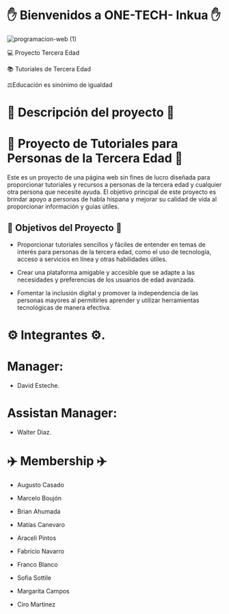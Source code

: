   # ✋ Bienvenidos a ONE-TECH- Inkua ✋
  
  ![programacion-web (1)](https://github.com/PROGRAMA-INKUA-2023/ONE-TECH/assets/110946400/bb0dc040-8faa-47c3-b8f8-089a0c517f12) 
  
  💻 Proyecto Tercera Edad 
  
  📚 Tutoriales de Tercera Edad
  
  ⚖️Educación es sinónimo de igualdad 
  
  # 📑 Descripción del proyecto 📑
  
# 📖 Proyecto de Tutoriales para Personas de la Tercera Edad 📖

Este es un proyecto de una página web sin fines de lucro diseñada para proporcionar tutoriales y recursos a personas de la tercera edad y cualquier otra persona que necesite ayuda. El objetivo principal de este proyecto es brindar apoyo a personas de habla hispana y mejorar su calidad de vida al proporcionar información y guías útiles.

## 🚀 Objetivos del Proyecto 🚀

- Proporcionar tutoriales sencillos y fáciles de entender en temas de interés para personas de la tercera edad, como el uso de tecnología, acceso a servicios en línea y otras
  habilidades útiles.

- Crear una plataforma amigable y accesible que se adapte a las necesidades y preferencias de los usuarios de edad avanzada.

- Fomentar la inclusión digital y promover la independencia de las personas mayores al permitirles aprender y utilizar herramientas tecnológicas de manera efectiva.

# ⚙️ Integrantes ⚙️.

# Manager: 
 - David Esteche. 

# Assistan Manager: 
 - Walter Diaz.
  
# ✈️ Membership ✈️ 

- Augusto Casado

- Marcelo Boujón

- Brian Ahumada

- Matías Canevaro

- Araceli Pintos 

- Fabricio Navarro 

- Franco Blanco

- Sofia Sottile
  
- Margarita Campos

- Ciro Martinez
